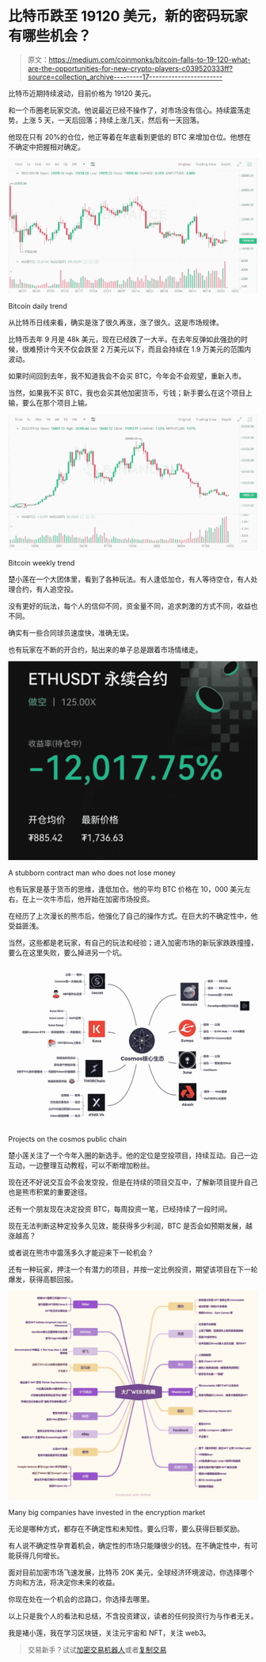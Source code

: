 # 比特币跌至 19120 美元，新的密码玩家有哪些机会？

> 原文：<https://medium.com/coinmonks/bitcoin-falls-to-19-120-what-are-the-opportunities-for-new-crypto-players-c039520333ff?source=collection_archive---------17----------------------->

比特币近期持续波动，目前价格为 19120 美元。

和一个币圈老玩家交流。他说最近已经不操作了，对市场没有信心。持续震荡走势，上涨 5 天，一天后回落；持续上涨几天，然后有一天回落。

他现在只有 20%的仓位，他正等着在年底看到更低的 BTC 来增加仓位。他想在不确定中把握相对确定。

![](img/e9858a1a65e4980196865fc9249684f4.png)

Bitcoin daily trend

从比特币日线来看，确实是涨了很久再涨，涨了很久。这是市场规律。

比特币去年 9 月是 48k 美元，现在已经跌了一大半。在去年反弹如此强劲的时候，很难预计今天不仅会跌至 2 万美元以下，而且会持续在 1.9 万美元的范围内波动。

如果时间回到去年，我不知道我会不会买 BTC，今年会不会观望，重新入市。

当然，如果我不买 BTC，我也会买其他加密货币，亏钱；新手要么在这个项目上输，要么在那个项目上输。

![](img/7947b5e3c20efdddbe1f61e8178f35da.png)

Bitcoin weekly trend

楚小莲在一个大团体里，看到了各种玩法。有人逢低加仓，有人等待空仓，有人处理合约，有人追空投。

没有更好的玩法，每个人的信仰不同，资金量不同，追求刺激的方式不同，收益也不同。

确实有一些合同球员速度快，准确无误。

也有玩家在不断的开合约，贴出来的单子总是跟着市场情绪走。

![](img/0cd4b3e8cd849b7531399293e893e600.png)

A stubborn contract man who does not lose money

也有玩家是基于货币的思维，逢低加仓。他的平均 BTC 价格在 10，000 美元左右，在上一次牛市后，他开始在加密市场投资。

在经历了上次漫长的熊市后，他强化了自己的操作方式。在巨大的不确定性中，他受益匪浅。

当然，这些都是老玩家，有自己的玩法和经验；进入加密市场的新玩家跌跌撞撞，要么在这里失败，要么掉进另一个坑。

![](img/92236fe01ddb5944e256440b4eb62919.png)

Projects on the cosmos public chain

楚小莲关注了一个今年入圈的新选手。他的定位是空投项目，持续互动。自己一边互动，一边整理互动教程，可以不断增加粉丝。

现在还不好说交互会不会发空投，但是在持续的项目交互中，了解新项目提升自己也是熊市积累的重要途径。

还有一个朋友现在决定投资 BTC，每周投资一笔，已经持续了一段时间。

现在无法判断这种定投多久见效，能获得多少利润，BTC 是否会如预期发展，越涨越高？

或者说在熊市中震荡多久才能迎来下一轮机会？

还有一种玩家，押注一个有潜力的项目，并按一定比例投资，期望该项目在下一轮爆发，获得高额回报。

![](img/fb228e8ea072f8d2a21af338b9ffde87.png)

Many big companies have invested in the encryption market

无论是哪种方式，都存在不确定性和未知性。要么归零，要么获得巨额奖励。

有人说不确定性孕育着机会，确定性的市场只能赚很少的钱。在不确定性中，有可能获得几何增长。

面对目前加密市场飞速发展，比特币 20K 美元，全球经济环境波动，你选择哪个方向和方法，将决定你未来的收益。

你现在处在一个机会的岔路口，你选择去哪里。

以上只是我个人的看法和总结，不含投资建议，读者的任何投资行为与作者无关。

我是褚小莲，我在学习区块链，关注元宇宙和 NFT，关注 web3。

> 交易新手？试试[加密交易机器人](/coinmonks/crypto-trading-bot-c2ffce8acb2a)或者[复制交易](/coinmonks/top-10-crypto-copy-trading-platforms-for-beginners-d0c37c7d698c)